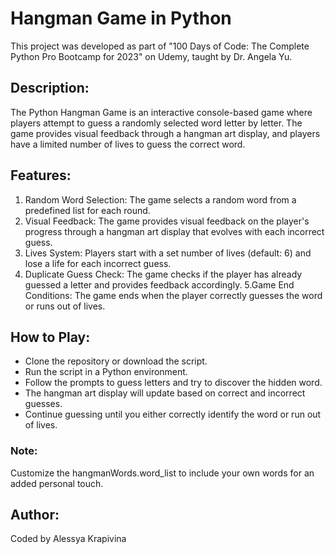 # Hangman Game in Python

This project was developed as part of "100 Days of Code: The Complete Python Pro Bootcamp for 2023" on Udemy, taught by Dr. Angela Yu.

## Description:
The Python Hangman Game is an interactive console-based game where players attempt to guess a randomly selected word letter by letter. The game provides visual feedback through a hangman art display, and players have a limited number of lives to guess the correct word.

## Features:
1. Random Word Selection:
 The game selects a random word from a predefined list for each round.
2. Visual Feedback:
 The game provides visual feedback on the player's progress through a hangman art display that evolves with each incorrect guess.
3. Lives System:
 Players start with a set number of lives (default: 6) and lose a life for each incorrect guess.
4. Duplicate Guess Check:
 The game checks if the player has already guessed a letter and provides feedback accordingly.
5.Game End Conditions:
 The game ends when the player correctly guesses the word or runs out of lives.

## How to Play:
- Clone the repository or download the script.
- Run the script in a Python environment.
- Follow the prompts to guess letters and try to discover the hidden word.
- The hangman art display will update based on correct and incorrect guesses.
- Continue guessing until you either correctly identify the word or run out of lives.

### Note:
Customize the hangmanWords.word_list to include your own words for an added personal touch.

## Author:
Coded by Alessya Krapivina
